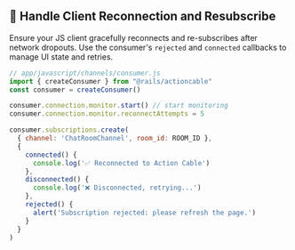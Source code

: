 ## 🔄 Handle Client Reconnection and Resubscribe

Ensure your JS client gracefully reconnects and re-subscribes after network dropouts. Use the consumer's `rejected` and `connected` callbacks to manage UI state and retries.

```js
// app/javascript/channels/consumer.js
import { createConsumer } from "@rails/actioncable"
const consumer = createConsumer()

consumer.connection.monitor.start() // start monitoring
consumer.connection.monitor.reconnectAttempts = 5

consumer.subscriptions.create(
  { channel: 'ChatRoomChannel', room_id: ROOM_ID },
  {
    connected() {
      console.log('✅ Reconnected to Action Cable')
    },
    disconnected() {
      console.log('❌ Disconnected, retrying...')
    },
    rejected() {
      alert('Subscription rejected: please refresh the page.')
    }
  }
)
```